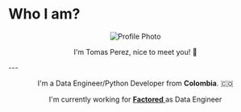 <!-- markdownlint-disable MD033 -->
# Who I am?

<p align="center">
  <img src="https://images.weserv.nl/?url=avatars.githubusercontent.com/u/72174660?v=4&h=300&w=300&fit=cover&mask=circle&maxage=7d" alt="Profile Photo"/>
  <p align="center">I'm Tomas Perez, nice to meet you! 👋</p>
</p>
---
<p align="center">
I'm a Data Engineer/Python Developer from <b>Colombia</b>. 🇨🇴
</p>

<p align="center">
I'm currently working for
  <a href="https://www.linkedin.com/company/factoredai/mycompany/">
    <b>Factored</b>
  </a> as Data Engineer
</p>